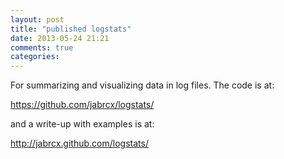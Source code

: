 ```yaml
---
layout: post
title: "published logstats"
date: 2013-05-24 21:21
comments: true
categories: 
---
```


For summarizing and visualizing data in log files.
The code is at:

<https://github.com/jabrcx/logstats/>

and a write-up with examples is at:

<http://jabrcx.github.com/logstats/>
